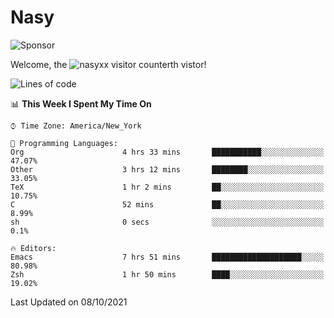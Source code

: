 # Nasy

<!--
<p align="center">
<img height="200" src="https://github-readme-stats.vercel.app/api?username=nasyxx&count_private=true&show_icons=true&theme=dracula&include_all_commits=true"/>
<img height="200" src="https://github-readme-stats.vercel.app/api/top-langs/?username=nasyxx&theme=dracula&hide=html,jupyter+notebook&count_private=true&show_icons=true"/>
</p>

  
----------------
-->

![Sponsor](https://img.shields.io/static/v1.svg?label=Sponsor&message=%E2%9D%A4&logo=GitHub&style=flat&color=pink)
 
Welcome, the ![nasyxx visitor counter](https://count.getloli.com/get/@nasyxx?theme=rule34)th vistor!
 
<!--START_SECTION:waka-->
![Lines of code](https://img.shields.io/badge/From%20Hello%20World%20I%27ve%20Written-5.4%20million%20lines%20of%20code-blue)

📊 **This Week I Spent My Time On** 

```text
⌚︎ Time Zone: America/New_York

💬 Programming Languages: 
Org                      4 hrs 33 mins       ███████████░░░░░░░░░░░░░░   47.07% 
Other                    3 hrs 12 mins       ████████░░░░░░░░░░░░░░░░░   33.05% 
TeX                      1 hr 2 mins         ██░░░░░░░░░░░░░░░░░░░░░░░   10.75% 
C                        52 mins             ██░░░░░░░░░░░░░░░░░░░░░░░   8.99% 
sh                       0 secs              ░░░░░░░░░░░░░░░░░░░░░░░░░   0.1%

🔥 Editors: 
Emacs                    7 hrs 51 mins       ████████████████████░░░░░   80.98% 
Zsh                      1 hr 50 mins        ████░░░░░░░░░░░░░░░░░░░░░   19.02%

```


 Last Updated on 08/10/2021
<!--END_SECTION:waka-->

<!-- ![visitors](https://visitor-badge.laobi.icu/badge?page_id=nasyxx.nasyxx) -->

